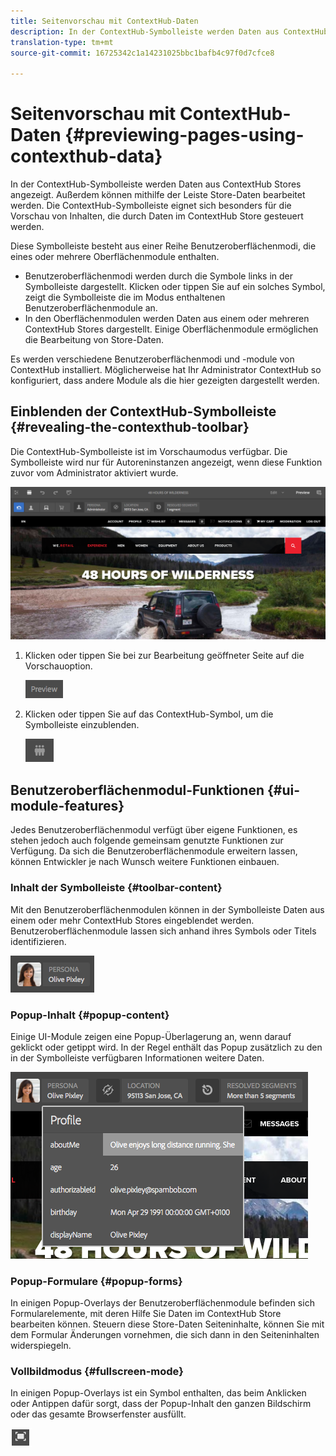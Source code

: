 ```yaml
---
title: Seitenvorschau mit ContextHub-Daten
description: In der ContextHub-Symbolleiste werden Daten aus ContextHub Stores angezeigt. Außerdem können Sie mithilfe der Leiste Store-Daten bearbeiten und Inhalte in der Vorschau ansehen.
translation-type: tm+mt
source-git-commit: 16725342c1a14231025bbc1bafb4c97f0d7cfce8

---
```



# Seitenvorschau mit ContextHub-Daten  {#previewing-pages-using-contexthub-data}

In der ContextHub-Symbolleiste werden Daten aus ContextHub Stores angezeigt. Außerdem können mithilfe der Leiste Store-Daten bearbeitet werden. Die ContextHub-Symbolleiste eignet sich besonders für die Vorschau von Inhalten, die durch Daten im ContextHub Store gesteuert werden.<!--The [ContextHub](/help/sites-developing/contexthub.md) toolbar displays data from ContextHub stores and enables you to change store data. The ContextHub toolbar is useful for previewing content that is determined by data in a ContextHub store.-->

Diese Symbolleiste besteht aus einer Reihe Benutzeroberflächenmodi, die eines oder mehrere Oberflächenmodule enthalten.

* Benutzeroberflächenmodi werden durch die Symbole links in der Symbolleiste dargestellt. Klicken oder tippen Sie auf ein solches Symbol, zeigt die Symbolleiste die im Modus enthaltenen Benutzeroberflächenmodule an.
* In den Oberflächenmodulen werden Daten aus einem oder mehreren ContextHub Stores dargestellt. Einige Oberflächenmodule ermöglichen die Bearbeitung von Store-Daten.

Es werden verschiedene Benutzeroberflächenmodi und -module von ContextHub installiert. Möglicherweise hat Ihr Administrator ContextHub so konfiguriert, dass andere Module als die hier gezeigten dargestellt werden.<!--ContextHub installs several UI modes and UI modules. Your administrator may have [configured ContextHub](/help/sites-administering/contexthub-config.md) to display different ones.-->

## Einblenden der ContextHub-Symbolleiste {#revealing-the-contexthub-toolbar}

Die ContextHub-Symbolleiste ist im Vorschaumodus verfügbar. Die Symbolleiste wird nur für Autoreninstanzen angezeigt, wenn diese Funktion zuvor vom Administrator aktiviert wurde.

![Die ContextHub-Symbolleiste](/help/sites-cloud/authoring/assets/contexthub-toolbar.png)

1. Klicken oder tippen Sie bei zur Bearbeitung geöffneter Seite auf die Vorschauoption.

   ![Schaltfläche &quot;Vorschau&quot;](/help/sites-cloud/authoring/assets/contexthub-preview-button.png)

1. Klicken oder tippen Sie auf das ContextHub-Symbol, um die Symbolleiste einzublenden.

   ![Die ContextHub-Schaltfläche](/help/sites-cloud/authoring/assets/contexthub-button.png)

## Benutzeroberflächenmodul-Funktionen {#ui-module-features}

Jedes Benutzeroberflächenmodul verfügt über eigene Funktionen, es stehen jedoch auch folgende gemeinsam genutzte Funktionen zur Verfügung. Da sich die Benutzeroberflächenmodule erweitern lassen, können Entwickler je nach Wunsch weitere Funktionen einbauen.

### Inhalt der Symbolleiste {#toolbar-content}

Mit den Benutzeroberflächenmodulen können in der Symbolleiste Daten aus einem oder mehr ContextHub Stores eingeblendet werden. Benutzeroberflächenmodule lassen sich anhand ihres Symbols oder Titels identifizieren.

![ContextHub-Personas](/help/sites-cloud/authoring/assets/contexthub-persona-button.png)

### Popup-Inhalt {#popup-content}

Einige UI-Module zeigen eine Popup-Überlagerung an, wenn darauf geklickt oder getippt wird. In der Regel enthält das Popup zusätzlich zu den in der Symbolleiste verfügbaren Informationen weitere Daten.

![ContextHub-Profilinformationen](/help/sites-cloud/authoring/assets/contexthub-profile.png)

### Popup-Formulare {#popup-forms}

In einigen Popup-Overlays der Benutzeroberflächenmodule befinden sich Formularelemente, mit deren Hilfe Sie Daten im ContextHub Store bearbeiten können. Steuern diese Store-Daten Seiteninhalte, können Sie mit dem Formular Änderungen vornehmen, die sich dann in den Seiteninhalten widerspiegeln.

### Vollbildmodus {#fullscreen-mode}

In einigen Popup-Overlays ist ein Symbol enthalten, das beim Anklicken oder Antippen dafür sorgt, dass der Popup-Inhalt den ganzen Bildschirm oder das gesamte Browserfenster ausfüllt.

![Schaltfläche &quot;Vollbild&quot;](/help/sites-cloud/authoring/assets/contexthub-fullscreen.png)
